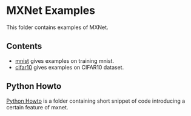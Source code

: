 MXNet Examples
==============
This folder contains examples of MXNet.

Contents
--------
* [mnist](mnist) gives examples on training mnist.
* [cifar10](cifar10) gives examples on CIFAR10 dataset.


Python Howto
------------
[Python Howto](python-howto) is a folder containing short snippet of code
introducing a certain feature of mxnet.


